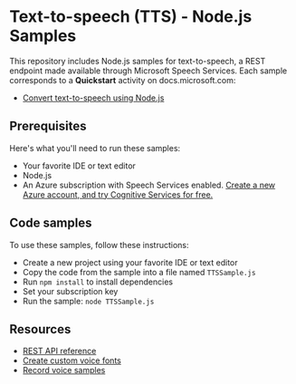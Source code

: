 # Text-to-speech (TTS) - Node.js Samples

This repository includes Node.js samples for text-to-speech, a REST endpoint made available through Microsoft Speech Services.
Each sample corresponds to a **Quickstart** activity on docs.microsoft.com:

* [Convert text-to-speech using Node.js](https://docs.microsoft.com/azure/cognitive-services/speech-service/quickstart-nodejs-text-to-speech)

## Prerequisites

Here's what you'll need to run these samples:

* Your favorite IDE or text editor
* Node.js
* An Azure subscription with Speech Services enabled. [Create a new Azure account, and try Cognitive Services for free.](https://azure.microsoft.com/free/cognitive-services/)

## Code samples

To use these samples, follow these instructions:

* Create a new project using your favorite IDE or text editor
* Copy the code from the sample into a file named `TTSSample.js`
* Run `npm install` to install dependencies
* Set your subscription key
* Run the sample: `node TTSSample.js`

## Resources

* [REST API reference](https://docs.microsoft.com/azure/cognitive-services/speech-service/rest-apis#text-to-speech-api)
* [Create custom voice fonts](https://docs.microsoft.com/azure/cognitive-services/speech-service/how-to-customize-voice-font)
* [Record voice samples](https://docs.microsoft.com/azure/cognitive-services/speech-service/record-custom-voice-samples)
